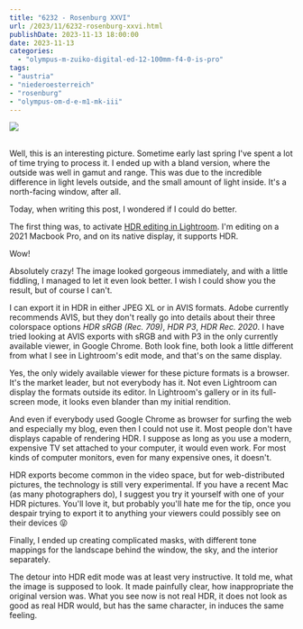 ```yaml
---
title: "6232 - Rosenburg XXVI"
url: /2023/11/6232-rosenburg-xxvi.html
publishDate: 2023-11-13 18:00:00
date: 2023-11-13
categories:
  - "olympus-m-zuiko-digital-ed-12-100mm-f4-0-is-pro"
tags:
- "austria"
- "niederoesterreich"
- "rosenburg"
- "olympus-om-d-e-m1-mk-iii"
---
```

<div class="container">
<div class="center"><a target="_blank" href="https://d25zfm9zpd7gm5.cloudfront.net/1200x1200/2020/20200601_111404-ORF_DxO_DeepPRIME_lr.jpg"><img class="webfeedsFeaturedVisual" src="https://d25zfm9zpd7gm5.cloudfront.net/0600x0600/2020/20200601_111404-ORF_DxO_DeepPRIME_lr.jpg" /></a></div>
</div>
<br />

Well, this is an interesting picture. Sometime early last
spring I've spent a lot of time trying to process it. I
ended up with a bland version, where the outside was well in
gamut and range. This was due to the incredible difference
in light levels outside, and the small amount of light
inside. It's a north-facing window, after all.

Today, when writing this post, I wondered if I could do
better.

The first thing was, to activate [HDR editing in
Lightroom](https://helpx.adobe.com/lightroom-classic/help/hdr-output.html).
I'm editing on a 2021 Macbook Pro, and on its native
display, it supports HDR.

Wow!

Absolutely crazy! The image looked gorgeous immediately, and
with a little fiddling, I managed to let it even look
better. I wish I could show you the result, but of course I
can't.

I can export it in HDR in either JPEG XL or in AVIS formats.
Adobe currently recommends AVIS, but they don't really go
into details about their three colorspace options _HDR sRGB
(Rec. 709)_, _HDR P3_, _HDR Rec. 2020_. I have tried looking
at AVIS exports with sRGB and with P3 in the only currently
available viewer, in Google Chrome. Both look fine, both
look a little different from what I see in Lightroom's edit
mode, and that's on the same display.

Yes, the only widely available viewer for these picture
formats is a browser. It's the market leader, but not
everybody has it. Not even Lightroom can display the formats
outside its editor. In Lightroom's gallery or in its
full-screen mode, it looks even blander than my initial
rendition.

And even if everybody used Google Chrome as browser for
surfing the web and especially my blog, even then I could
not use it. Most people don't have displays capable of
rendering HDR. I suppose as long as you use a modern,
expensive TV set attached to your computer, it would even
work. For most kinds of computer monitors, even for many
expensive ones, it doesn't.

HDR exports become common in the video space, but for
web-distributed pictures, the technology is still very
experimental. If you have a recent Mac (as many
photographers do), I suggest you try it yourself with one of
your HDR pictures. You'll love it, but probably you'll hate
me for the tip, once you despair trying to export it to
anything your viewers could possibly see on their devices
:stuck_out_tongue_closed_eyes:

Finally, I ended up creating complicated masks, with different 
tone mappings for the landscape behind the window, the sky,
and the interior separately.

The detour into HDR edit mode was at least very instructive.
It told me, what the image is supposed to look. It made
painfully clear, how inappropriate the original version was.
What you see now is not real HDR, it does not look as good
as real HDR would, but has the same character, in induces
the same feeling.
